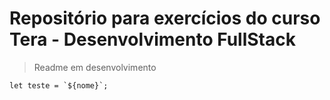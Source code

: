 # Repositório para exercícios do curso Tera - Desenvolvimento FullStack

> Readme em desenvolvimento

```
let teste = `${nome}`;
```
